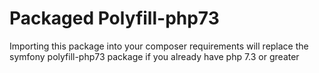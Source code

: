 Packaged Polyfill-php73
===

Importing this package into your composer requirements will replace the symfony polyfill-php73 package if you already have php 7.3 or greater
